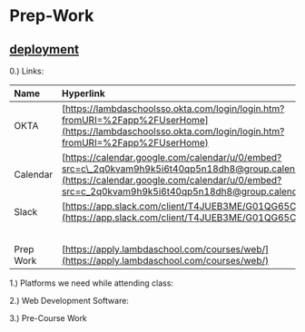 # Prep-Work

## [deployment](https://60637489113cfe1345c7fcf9--jolly-shannon-bbcd09.netlify.app/)


0.\) Links:

| Name | Hyperlink |
| :--- | :--- |
| OKTA | [https://lambdaschoolsso.okta.com/login/login.htm?fromURI=%2Fapp%2FUserHome](https://lambdaschoolsso.okta.com/login/login.htm?fromURI=%2Fapp%2FUserHome) |
| Calendar | [https://calendar.google.com/calendar/u/0/embed?src=c\_2q0kvam9h9k5i6t40qp5n18dh8@group.calendar.google.com](https://calendar.google.com/calendar/u/0/embed?src=c_2q0kvam9h9k5i6t40qp5n18dh8@group.calendar.google.com) |
| Slack | [https://app.slack.com/client/T4JUEB3ME/G01QG65CN75](https://app.slack.com/client/T4JUEB3ME/G01QG65CN75) |
|  |  |
|  |  |
|  |  |
|  |  |
|  |  |
| Prep Work | [https://apply.lambdaschool.com/courses/web/](https://apply.lambdaschool.com/courses/web/) |





1.\)  Platforms we need while attending class:



2.\) Web Development Software:



3.\) Pre-Course Work 

